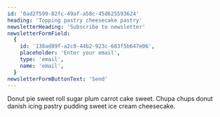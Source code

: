 ```yaml
---
id: '0ad2f599-82fc-49af-a58c-45d625593624'
heading: 'Topping pastry cheesecake pastry'
newsletterHeading: 'Subscribe to newsletter'
newsletterFormField:
  {
    id: '138ad89f-a2c0-44b2-923c-683f5b647e06',
    placeholder: 'Enter your email',
    type: 'email',
    name: 'email',
  }
newsletterFormButtonText: 'Send'
---
```


Donut pie sweet roll sugar plum carrot cake sweet. Chupa chups donut danish
icing pastry pudding sweet ice cream cheesecake.
